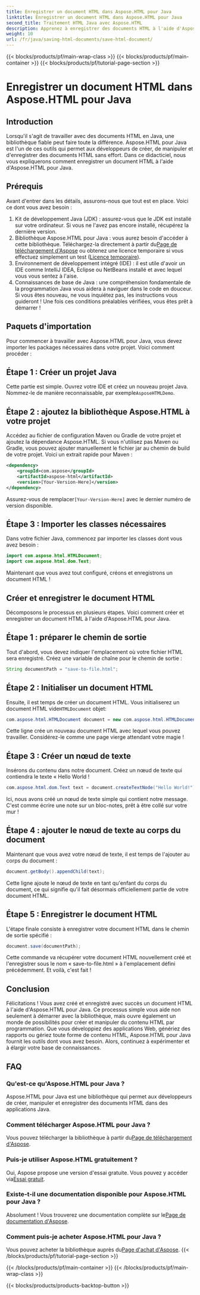 ```yaml
---
title: Enregistrer un document HTML dans Aspose.HTML pour Java
linktitle: Enregistrer un document HTML dans Aspose.HTML pour Java
second_title: Traitement HTML Java avec Aspose.HTML
description: Apprenez à enregistrer des documents HTML à l'aide d'Aspose.HTML pour Java avec ce guide complet étape par étape conçu pour les débutants et les experts.
weight: 10
url: /fr/java/saving-html-documents/save-html-document/
---
```


{{< blocks/products/pf/main-wrap-class >}}
{{< blocks/products/pf/main-container >}}
{{< blocks/products/pf/tutorial-page-section >}}

# Enregistrer un document HTML dans Aspose.HTML pour Java

## Introduction
Lorsqu'il s'agit de travailler avec des documents HTML en Java, une bibliothèque fiable peut faire toute la différence. Aspose.HTML pour Java est l'un de ces outils qui permet aux développeurs de créer, de manipuler et d'enregistrer des documents HTML sans effort. Dans ce didacticiel, nous vous expliquerons comment enregistrer un document HTML à l'aide d'Aspose.HTML pour Java. 
## Prérequis
Avant d'entrer dans les détails, assurons-nous que tout est en place. Voici ce dont vous avez besoin :
1. Kit de développement Java (JDK) : assurez-vous que le JDK est installé sur votre ordinateur. Si vous ne l'avez pas encore installé, récupérez la dernière version.
2.  Bibliothèque Aspose.HTML pour Java : vous aurez besoin d'accéder à cette bibliothèque. Téléchargez-la directement à partir du[Page de téléchargement d'Aspose](https://releases.aspose.com/html/java/) ou obtenez une licence temporaire si vous effectuez simplement un test ([Licence temporaire](https://purchase.aspose.com/temporary-license/)).
3. Environnement de développement intégré (IDE) : il est utile d'avoir un IDE comme IntelliJ IDEA, Eclipse ou NetBeans installé et avec lequel vous vous sentez à l'aise.
4. Connaissances de base de Java : une compréhension fondamentale de la programmation Java vous aidera à naviguer dans le code en douceur. Si vous êtes nouveau, ne vous inquiétez pas, les instructions vous guideront !
Une fois ces conditions préalables vérifiées, vous êtes prêt à démarrer !
## Paquets d'importation
Pour commencer à travailler avec Aspose.HTML pour Java, vous devez importer les packages nécessaires dans votre projet. Voici comment procéder :
## Étape 1 : Créer un projet Java
 Cette partie est simple. Ouvrez votre IDE et créez un nouveau projet Java. Nommez-le de manière reconnaissable, par exemple`AsposeHTMLDemo`.
## Étape 2 : ajoutez la bibliothèque Aspose.HTML à votre projet
Accédez au fichier de configuration Maven ou Gradle de votre projet et ajoutez la dépendance Aspose.HTML. Si vous n'utilisez pas Maven ou Gradle, vous pouvez ajouter manuellement le fichier jar au chemin de build de votre projet. Voici un extrait rapide pour Maven :
```xml
<dependency>
    <groupId>com.aspose</groupId>
    <artifactId>aspose-html</artifactId>
    <version>[Your-Version-Here]</version>
</dependency>
```
 Assurez-vous de remplacer`[Your-Version-Here]` avec le dernier numéro de version disponible.
## Étape 3 : Importer les classes nécessaires
Dans votre fichier Java, commencez par importer les classes dont vous avez besoin :
```java
import com.aspose.html.HTMLDocument;
import com.aspose.html.dom.Text;
```
Maintenant que vous avez tout configuré, créons et enregistrons un document HTML !
## Créer et enregistrer le document HTML
Décomposons le processus en plusieurs étapes. Voici comment créer et enregistrer un document HTML à l'aide d'Aspose.HTML pour Java.
## Étape 1 : préparer le chemin de sortie
Tout d'abord, vous devez indiquer l'emplacement où votre fichier HTML sera enregistré. Créez une variable de chaîne pour le chemin de sortie :
```java
String documentPath = "save-to-file.html";
```
## Étape 2 : Initialiser un document HTML
 Ensuite, il est temps de créer un document HTML. Vous initialiserez un document HTML vide`HTMLDocument` objet:
```java
com.aspose.html.HTMLDocument document = new com.aspose.html.HTMLDocument();
```
Cette ligne crée un nouveau document HTML avec lequel vous pouvez travailler. Considérez-le comme une page vierge attendant votre magie !
## Étape 3 : Créer un nœud de texte
Insérons du contenu dans notre document. Créez un nœud de texte qui contiendra le texte « Hello World !
```java
com.aspose.html.dom.Text text = document.createTextNode("Hello World!");
```
Ici, nous avons créé un nœud de texte simple qui contient notre message. C'est comme écrire une note sur un bloc-notes, prêt à être collé sur votre mur !
## Étape 4 : ajouter le nœud de texte au corps du document
Maintenant que vous avez votre nœud de texte, il est temps de l'ajouter au corps du document :
```java
document.getBody().appendChild(text);
```
Cette ligne ajoute le nœud de texte en tant qu'enfant du corps du document, ce qui signifie qu'il fait désormais officiellement partie de votre document HTML.
## Étape 5 : Enregistrer le document HTML
L'étape finale consiste à enregistrer votre document HTML dans le chemin de sortie spécifié :
```java
document.save(documentPath);
```
Cette commande va récupérer votre document HTML nouvellement créé et l'enregistrer sous le nom « save-to-file.html » à l'emplacement défini précédemment. Et voilà, c'est fait !
## Conclusion
Félicitations ! Vous avez créé et enregistré avec succès un document HTML à l'aide d'Aspose.HTML pour Java. Ce processus simple vous aide non seulement à démarrer avec la bibliothèque, mais ouvre également un monde de possibilités pour créer et manipuler du contenu HTML par programmation.
Que vous développiez des applications Web, génériez des rapports ou gériez toute forme de contenu HTML, Aspose.HTML pour Java fournit les outils dont vous avez besoin. Alors, continuez à expérimenter et à élargir votre base de connaissances.
## FAQ
### Qu'est-ce qu'Aspose.HTML pour Java ?  
Aspose.HTML pour Java est une bibliothèque qui permet aux développeurs de créer, manipuler et enregistrer des documents HTML dans des applications Java.
### Comment télécharger Aspose.HTML pour Java ?  
 Vous pouvez télécharger la bibliothèque à partir du[Page de téléchargement d'Aspose](https://releases.aspose.com/html/java/).
### Puis-je utiliser Aspose.HTML gratuitement ?  
 Oui, Aspose propose une version d'essai gratuite. Vous pouvez y accéder via[Essai gratuit](https://releases.aspose.com/).
### Existe-t-il une documentation disponible pour Aspose.HTML pour Java ?  
 Absolument ! Vous trouverez une documentation complète sur le[Page de documentation d'Aspose](https://reference.aspose.com/html/java/).
### Comment puis-je acheter Aspose.HTML pour Java ?  
 Vous pouvez acheter la bibliothèque auprès du[Page d'achat d'Aspose](https://purchase.aspose.com/buy).
{{< /blocks/products/pf/tutorial-page-section >}}

{{< /blocks/products/pf/main-container >}}
{{< /blocks/products/pf/main-wrap-class >}}

{{< blocks/products/products-backtop-button >}}

